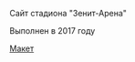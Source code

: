 <p>Сайт стадиона "Зенит-Арена"</p>
<p>Выполнен в 2017 году</p>
<a href="https://aliszhuravl.github.io/zenit-arena/web/index.html">Макет</a>
